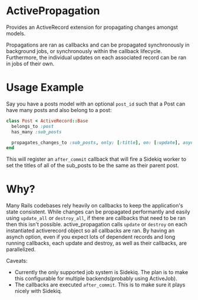 # ActivePropagation

Provides an ActiveRecord extension for propagating changes amongst models. 

Propagations are ran as callbacks and can be propagated synchronously in background jobs, or synchronously within the callback lifecycle. Furthermore, the individual updates on each associated record can be ran in jobs of their own.

# Usage Example

Say you have a posts model with an optional `post_id` such that a Post can have many posts and also belong to a post:

```ruby
class Post < ActiveRecord::Base
  belongs_to :post
  has_many :sub_posts

  propagates_changes_to :sub_posts, only: [:title], on: [:update], async: true
end
```

This will register an `after_commit` callback that will fire a Sidekiq worker to set the titles of all of the sub_posts to be the same as their parent post.

# Why?

Many Rails codebases rely heavily on callbacks to keep the application's state consistent. While changes can be propagated performantly and easily using `update_all` or `destroy_all`, if there are callbacks that need to be ran then this isn't possible. active_propagation calls `update` or `destroy` on each instantiated activerecord object so all callbacks are ran. By having an asynch option, even if you expect lots of dependent records and long running callbacks, each update and destroy, as well as their callbacks, are parallelized. 

Caveats:
- Currently the only supported job system is Sidekiq. The plan is to make this configurable for multiple backends(probably using ActiveJob).
- The callbacks are executed `after_commit`. This is to make sure it plays nicely with Sidekiq.
